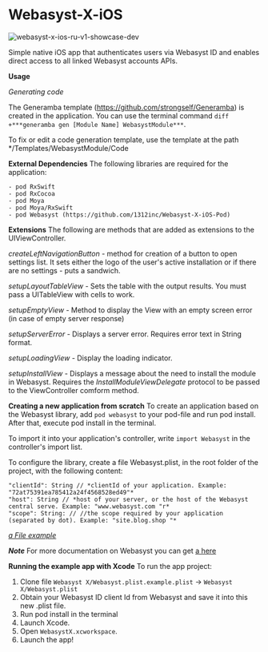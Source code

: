 # Webasyst-X-iOS

![webasyst-x-ios-ru-v1-showcase-dev](https://user-images.githubusercontent.com/889083/123943659-0d3f1000-d9a5-11eb-88d2-10eb1aa661cc.jpg)

Simple native iOS app that authenticates users via Webasyst ID and enables direct access to all linked Webasyst accounts APIs.

**Usage**

*Generating code*

The Generamba template (https://github.com/strongself/Generamba) is created in the application.
You can use the terminal command ``diff +***generamba gen [Module Name] WebasystModule***``.

To fix or edit a code generation template, use the template at the path */Templates/WebasystModule/Code

**External Dependencies**
The following libraries are required for the application:

```
- pod RxSwift
- pod RxCocoa
- pod Moya
- pod Moya/RxSwift
- pod Webasyst (https://github.com/1312inc/Webasyst-X-iOS-Pod)
```

**Extensions**
The following are methods that are added as extensions to the UIViewController. 

*createLeftNavigationButton* - method for creation of a button to open settings list. It sets either the logo of the user's active installation or if there are no settings - puts a sandwich.

*setupLayoutTableView* - Sets the table with the output results. You must pass a UITableView with cells to work.

*setupEmptyView* - Method to display the View with an empty screen error (in case of empty server response)

*setupServerError* - Displays a server error. Requires error text in String format.

*setupLoadingView* - Display the loading indicator.

*setupInstallView* - Displays a message about the need to install the module in Webasyst. Requires the *InstallModuleViewDelegate* protocol to be passed to the ViewController comform method.

**Creating a new application from scratch**
To create an application based on the Webasyst library, add ``pod webasyst`` to your pod-file and run pod install. After that, execute pod install in the terminal. 

To import it into your application's controller, write ``import Webasyst`` in the controller's import list. 

To configure the library, create a file Webasyst.plist, in the root folder of the project, with the following content:

```
"clientId": String // *clientId of your application. Example: "72at75391ea785412a24f4568528ed49"*
"host": String // *host of your server, or the host of the Webasyst central serve. Example: "www.webasyst.com "r*
"scope": String: // //the scope required by your application (separated by dot). Example: "site.blog.shop "*
```

*[a File example](https://github.com/1312inc/Webasyst-X-iOS/blob/master/Webasyst%20X/Webasyst.plist.example.plist)*

***Note*** For more documentation on Webasyst you can get [a here](https://github.com/1312inc/Webasyst-X-iOS-Pod)

**Running the example app with Xcode**
To run the app project:
1. Clone file `Webasyst X/Webasyst.plist.example.plist` -> `Webasyst X/Webasyst.plist`
2. Obtain your Webasyst ID client Id from Webasyst and save it into this new .plist file.
3. Run pod install in the terminal
4. Launch Xcode.
5. Open `WebasystX.xcworkspace`.
6. Launch the app!
